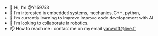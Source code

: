 - 👋 Hi, I’m @Y159753
- 👀 I’m interested in embedded systems, mechanics, C++, python, 
- 🌱 I’m currently learning to improve improve code developement with AI  
- 💞️ I’m looking to collaborate in robotics. 
- 📫 How to reach me : contact me on my email yanwolff@live.fr

<!---
Y159753/Y159753 is a ✨ special ✨ repository because its `README.md` (this file) appears on your GitHub profile.
You can click the Preview link to take a look at your changes.
--->

